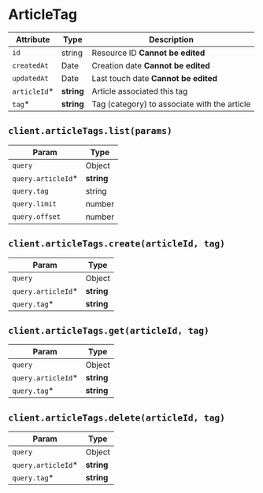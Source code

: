 # ArticleTag

| Attribute | Type | Description |
| --------- | ---- | ----------- |
| `id`         | string     | Resource ID **Cannot be edited** |
| `createdAt`  | Date       | Creation date **Cannot be edited** |
| `updatedAt`  | Date       | Last touch date **Cannot be edited** |
| `articleId`* | **string** | Article associated this tag |
| `tag`*       | **string**  | Tag (category) to associate with the article |

## `client.articleTags.list(params)`

| Param | Type |
|-------|------|
| `query`            | Object |
| `query.articleId`* | **string** |
| `query.tag`        | string |
| `query.limit`      | number |
| `query.offset`     | number |

## `client.articleTags.create(articleId, tag)`

| Param | Type |
|-------|------|
| `query`            | Object |
| `query.articleId`* | **string** |
| `query.tag`*       | **string** |

## `client.articleTags.get(articleId, tag)`

| Param | Type |
|-------|------|
| `query`            | Object |
| `query.articleId`* | **string** |
| `query.tag`*       | **string** |

## `client.articleTags.delete(articleId, tag)`

| Param | Type |
|-------|------|
| `query`            | Object |
| `query.articleId`* | **string** |
| `query.tag`*       | **string** |
